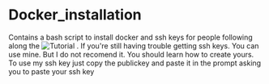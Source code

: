 # Docker_installation
Contains a bash script to install docker and ssh keys for people following along the ![Tutorial](https://youtu.be/PrTX0ygKqr4)
. If you're still having trouble getting ssh keys. You can use mine. But I do not recomend it. You should learn how to create yours. To use my ssh key just copy the publickey and paste it in the prompt asking you to paste your ssh key
